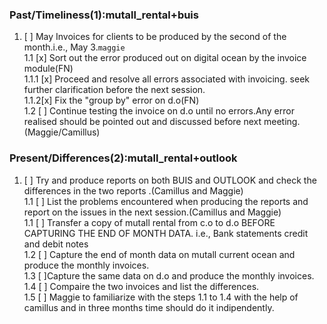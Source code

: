 ### Past/Timeliness(1):mutall_rental+buis

1. [ ] May Invoices for clients to be produced by the second of the month.i.e., May 3.`maggie`  
     1.1 [x] Sort out the error produced out on digital ocean by  the invoice module(FN)  
      1.1.1 [x] Proceed and resolve all errors associated with invoicing. seek further clarification before the next session.  
       1.1.2[x] Fix the "group by" error on d.o(FN)  
  1.2 [ ] Continue testing the invoice on d.o until no errors.Any error realised should be pointed out and discussed before next meeting.(Maggie/Camillus)

### Present/Differences(2):mutall_rental+outlook

1. [ ] Try and produce reports on both BUIS and OUTLOOK and check the differences in the two reports .(Camillus and Maggie)  
  1.1 [ ] List the problems encountered when producing the reports and report on the issues in the next session.(Camillus and Maggie)  
  1.1 [ ] Transfer a copy of mutall rental from c.o to d.o BEFORE CAPTURING THE END OF MONTH DATA.
  i.e., Bank statements credit and debit notes  
  1.2 [ ] Capture the end of month data on mutall current ocean and produce the monthly invoices.  
  1.3 [ ]Capture the same data on d.o and produce the monthly invoices.  
  1.4 [ ] Compaire the two invoices and list the differences.  
  1.5 [ ] Maggie to familiarize with the steps 1.1 to 1.4 with the help of camillus and in  three months time should do it indipendently.
